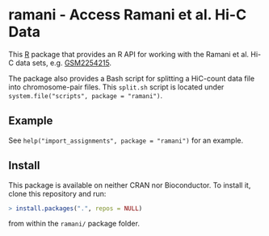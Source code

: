 # ramani - Access Ramani et al. Hi-C Data

This [R] package that provides an R API for working with the Ramani et al. Hi-C data sets, e.g. [GSM2254215](https://www.ncbi.nlm.nih.gov/geo/query/acc.cgi?acc=GSM2254215).

The package also provides a Bash script for splitting a HiC-count data file into chromosome-pair files.  This  `split.sh` script is located under `system.file("scripts", package = "ramani")`.


## Example

See `help("import_assignments", package = "ramani")` for an example.


## Install

This package is available on neither CRAN nor Bioconductor.  To install it, clone this repository and run:

```r
> install.packages(".", repos = NULL)
```

from within the `ramani/` package folder.


[R]: https://www.r-project.org/
